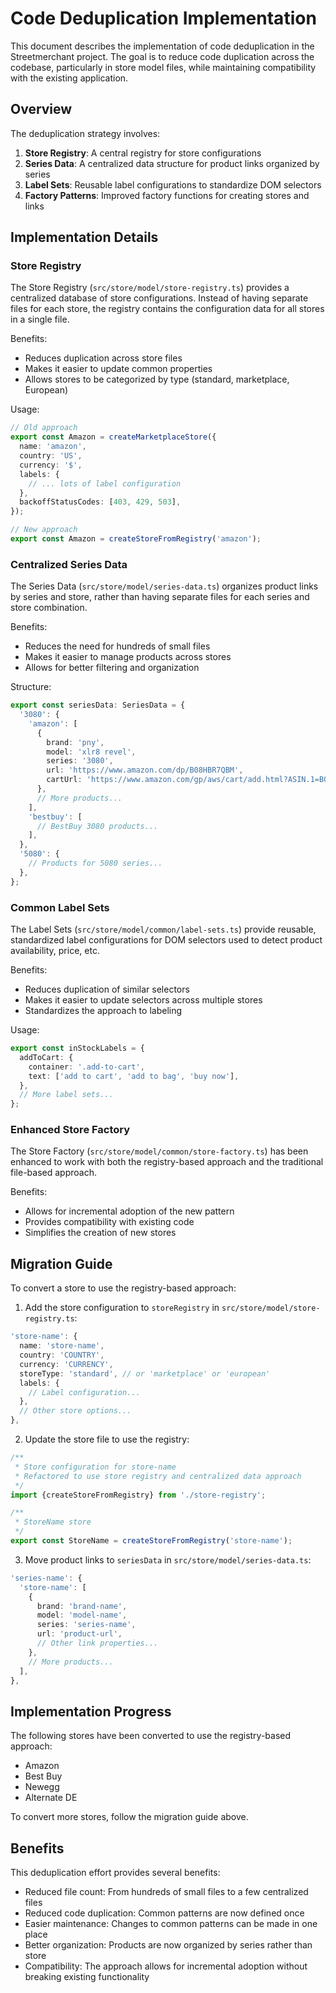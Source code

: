 # Code Deduplication Implementation

This document describes the implementation of code deduplication in the Streetmerchant project. The goal is to reduce code duplication across the codebase, particularly in store model files, while maintaining compatibility with the existing application.

## Overview

The deduplication strategy involves:

1. **Store Registry**: A central registry for store configurations
2. **Series Data**: A centralized data structure for product links organized by series
3. **Label Sets**: Reusable label configurations to standardize DOM selectors
4. **Factory Patterns**: Improved factory functions for creating stores and links

## Implementation Details

### Store Registry

The Store Registry (`src/store/model/store-registry.ts`) provides a centralized database of store configurations. Instead of having separate files for each store, the registry contains the configuration data for all stores in a single file.

Benefits:
- Reduces duplication across store files
- Makes it easier to update common properties
- Allows stores to be categorized by type (standard, marketplace, European)

Usage:
```typescript
// Old approach
export const Amazon = createMarketplaceStore({
  name: 'amazon',
  country: 'US',
  currency: '$',
  labels: {
    // ... lots of label configuration
  },
  backoffStatusCodes: [403, 429, 503],
});

// New approach
export const Amazon = createStoreFromRegistry('amazon');
```

### Centralized Series Data

The Series Data (`src/store/model/series-data.ts`) organizes product links by series and store, rather than having separate files for each series and store combination.

Benefits:
- Reduces the need for hundreds of small files
- Makes it easier to manage products across stores
- Allows for better filtering and organization

Structure:
```typescript
export const seriesData: SeriesData = {
  '3080': {
    'amazon': [
      {
        brand: 'pny',
        model: 'xlr8 revel',
        series: '3080',
        url: 'https://www.amazon.com/dp/B08HBR7QBM',
        cartUrl: 'https://www.amazon.com/gp/aws/cart/add.html?ASIN.1=B08HBR7QBM&Quantity.1=1',
      },
      // More products...
    ],
    'bestbuy': [
      // BestBuy 3080 products...
    ],
  },
  '5080': {
    // Products for 5080 series...
  },
};
```

### Common Label Sets

The Label Sets (`src/store/model/common/label-sets.ts`) provide reusable, standardized label configurations for DOM selectors used to detect product availability, price, etc.

Benefits:
- Reduces duplication of similar selectors
- Makes it easier to update selectors across multiple stores
- Standardizes the approach to labeling

Usage:
```typescript
export const inStockLabels = {
  addToCart: {
    container: '.add-to-cart',
    text: ['add to cart', 'add to bag', 'buy now'],
  },
  // More label sets...
};
```

### Enhanced Store Factory

The Store Factory (`src/store/model/common/store-factory.ts`) has been enhanced to work with both the registry-based approach and the traditional file-based approach.

Benefits:
- Allows for incremental adoption of the new pattern
- Provides compatibility with existing code
- Simplifies the creation of new stores

## Migration Guide

To convert a store to use the registry-based approach:

1. Add the store configuration to `storeRegistry` in `src/store/model/store-registry.ts`:
```typescript
'store-name': {
  name: 'store-name',
  country: 'COUNTRY',
  currency: 'CURRENCY',
  storeType: 'standard', // or 'marketplace' or 'european'
  labels: {
    // Label configuration...
  },
  // Other store options...
},
```

2. Update the store file to use the registry:
```typescript
/**
 * Store configuration for store-name
 * Refactored to use store registry and centralized data approach
 */
import {createStoreFromRegistry} from './store-registry';

/**
 * StoreName store
 */
export const StoreName = createStoreFromRegistry('store-name');
```

3. Move product links to `seriesData` in `src/store/model/series-data.ts`:
```typescript
'series-name': {
  'store-name': [
    {
      brand: 'brand-name',
      model: 'model-name',
      series: 'series-name',
      url: 'product-url',
      // Other link properties...
    },
    // More products...
  ],
},
```

## Implementation Progress

The following stores have been converted to use the registry-based approach:
- Amazon
- Best Buy
- Newegg
- Alternate DE

To convert more stores, follow the migration guide above.

## Benefits

This deduplication effort provides several benefits:
- Reduced file count: From hundreds of small files to a few centralized files
- Reduced code duplication: Common patterns are now defined once
- Easier maintenance: Changes to common patterns can be made in one place
- Better organization: Products are now organized by series rather than store
- Compatibility: The approach allows for incremental adoption without breaking existing functionality